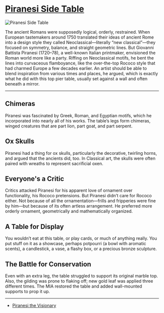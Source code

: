 # [Piranesi Side Table](http://artstories.artsmia.org/#/o/8023)
![Piranesi Side Table](http://api.artsmia.org/images/8023/large.jpg)

The ancient Romans were supposedly logical, orderly, restrained. When European tastemakers around 1750 translated their ideas of ancient Rome into a design style they called Neoclassical—literally “new classical”—they focused on symmetry, balance, and straight geometric lines. But Giovanni Battista Piranesi (1720–78), a well-known Italian printmaker, envisioned the Roman world more like a party. Riffing on Neoclassical motifs, he bent the lines into curvaceous flamboyance, like the over-the-top Rococo style that had charmed Europe a few decades earlier. An artist should be able to blend inspiration from various times and places, he argued, which is exactly what he did with this top pier table, usually set against a wall and often beneath a mirror.

---

## Chimeras

Piranesi was fascinated by Greek, Roman, and Egyptian motifs, which he incorporated into nearly all of his works. The table’s legs form chimeras, winged creatures that are part lion, part goat, and part serpent.

## Ox Skulls

Piranesi had a thing for ox skulls, particularly the decorative, twirling horns, and argued that the ancients did, too. In Classical art, the skulls were often paired with wreaths to represent sacrificial oxen. 

## Everyone's a Critic

Critics attacked Piranesi for his apparent love of ornament over functionality, his Rococo pretensions. But Piranesi didn’t care for Rococo either. Not because of all the ornamentation—frills and fripperies were fine by him—but because of its often artless arrangement. He preferred more orderly ornament, geometrically and mathematically organized.

## A Table for Display

You wouldn’t eat at this table, or play cards, or much of anything really. You put stuff on it as a showcase, perhaps potpourri (a bowl with aromatic scents), a candlestick, a vase, a flashy box, or a precious bronze sculpture. 

## The Battle for Conservation

Even with an extra leg, the table struggled to support its original marble top. Also, the gilding was prone to flaking off; new gold leaf was applied three different times. The MIA restored the table and added wall-mounted supports to prop it up.

---

* [Piranesi the Visionary](../stories/piranesi-the-visionary.md)
